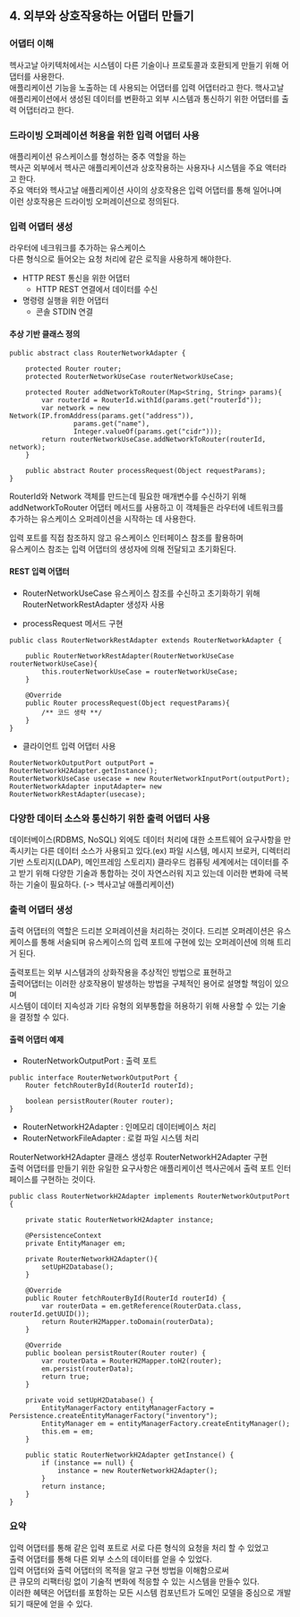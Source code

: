 
## 4. 외부와 상호작용하는 어댑터 만들기

### 어댑터 이해
헥사고날 아키텍처에서는 시스템이 다른 기술이나 프로토콜과 호환되게 만들기 위해 어댑터를 사용한다.  
애플리케이션 기능을 노출하는 데 사용되는 어댑터를 입력 어댑터라고 한다.
핵사고날 애플리케이션에서 생성된 데이터를 변환하고 외부 시스템과 통신하기 위한 어댑터를 출력 어댑터라고 한다.

### 드라이빙 오퍼레이션 허용을 위한 입력 어댑터 사용
애플리케이션 유스케이스를 형성하는 중추 역할을 하는  
헥사곤 외부에서 헥사곤 애플리케이션과 상호작용하는 사용자나 시스템을 주요 액터라고 한다.  
주요 액터와 헥사고날 애플리케이션 사이의 상호작용은 입력 어댑터를 통해 일어나며  
이런 상호작용은 드라이빙 오퍼레이션으로 정의된다.


### 입력 어댑터 생성
라우터에 네크워크를 추가하는 유스케이스  
다른 형식으로 들어오는 요청 처리에 같은 로직을 사용하게 해야한다.
- HTTP REST 통신을 위한 어댑터 
    - HTTP REST 연결에서 데이터를 수신
- 명령령 실행을 위한 어댑터
    - 콘솔 STDIN 연결 

#### 추상 기반 클래스 정의
```
public abstract class RouterNetworkAdapter {

    protected Router router;
    protected RouterNetworkUseCase routerNetworkUseCase;

    protected Router addNetworkToRouter(Map<String, String> params){
        var routerId = RouterId.withId(params.get("routerId"));
        var network = new Network(IP.fromAddress(params.get("address")),
                params.get("name"),
                Integer.valueOf(params.get("cidr")));
        return routerNetworkUseCase.addNetworkToRouter(routerId, network);
    }

    public abstract Router processRequest(Object requestParams);
}
```
RouterId와 Network 객체를 만드는데 필요한 매개변수를 수신하기 위해 addNetworkToRouter 어댑터 메서드를 사용하고 이 객체들은 라우터에 네트워크를 추가하는 유스케이스 오퍼레이션을 시작하는 데 사용한다.

입력 포트를 직접 참조하지 않고 유스케이스 인터페이스 참조를 활용하며  
유스케이스 참조는 입력 어댑터의 생성자에 의해 전달되고 초기화된다.

#### REST 입력 어댑터
- RouterNetworkUseCase 유스케이스 참조를 수신하고 초기화하기 위해   RouterNetworkRestAdapter 생성자 사용

- processRequest 메서드 구현
```
public class RouterNetworkRestAdapter extends RouterNetworkAdapter {

    public RouterNetworkRestAdapter(RouterNetworkUseCase routerNetworkUseCase){
        this.routerNetworkUseCase = routerNetworkUseCase;
    }

    @Override
    public Router processRequest(Object requestParams){
        /** 코드 생략 **/
    }
}
```
- 클라이언트 입력 어댑터 사용
```
RouterNetworkOutputPort outputPort = RouterNetworkH2Adapter.getInstance();
RouterNetworkUseCase usecase = new RouterNetworkInputPort(outputPort);
RouterNetworkAdapter inputAdapter= new RouterNetworkRestAdapter(usecase);
```

### 다양한 데이터 소스와 통신하기 위한 출력 어댑터 사용
데이터베이스(RDBMS, NoSQL) 외에도 데이터 처리에 대한 소프트웨어 요구사항을 만족시키는 다른 데이터 소스가 사용되고 있다.(ex) 파일 시스템, 메시지 브로커, 디렉터리 기반 스토리지(LDAP), 메인프레임 스토리지)
클라우드 컴퓨팅 세계에서는 데이터를 주고 받기 위해 다양한 기술과 통합하는 것이 자연스러워 지고 있는데 이러한 변화에 극복하는 기술이 필요하다. (-> 헥사고날 애플리케이션)

### 출력 어댑터 생성
출력 어댑터의 역할은 드리븐 오퍼레이션을 처리하는 것이다.
드리븐 오퍼레이션은 유스케이스를 통해 서술되며 유스케이스의 입력 포트에 구현에 있는 오퍼레이션에 의해 트리거 된다.

출력포트는 외부 시스템과의 상화작용을 추상적인 방법으로 표현하고  
출력어댑터는 이러한 상호작용이 발생하는 방법을 구체적인 용어로 설명할 책임이 있으며  
시스템이 데이터 지속성과 기타 유형의 외부통합을 허용하기 위해 사용할 수 있는 기술을 결정할 수 있다.

#### 출력 어댑터 예제
- RouterNetworkOutputPort : 출력 포트
```
public interface RouterNetworkOutputPort {
    Router fetchRouterById(RouterId routerId);

    boolean persistRouter(Router router);
}
```
- RouterNetworkH2Adapter : 인메모리 데이터베이스 처리
- RouterNetworkFileAdapter : 로컬 파일 시스템 처리

RouterNetworkH2Adapter 클래스 생성후 RouterNetworkH2Adapter 구현  
출력 어댑터를 만들기 위한 유일한 요구사항은 애플리케이션 헥사곤에서 출력 포트 인터페이스를 구현하는 것이다.  
```
public class RouterNetworkH2Adapter implements RouterNetworkOutputPort {

    private static RouterNetworkH2Adapter instance;

    @PersistenceContext
    private EntityManager em;

    private RouterNetworkH2Adapter(){
        setUpH2Database();
    }

    @Override
    public Router fetchRouterById(RouterId routerId) {
        var routerData = em.getReference(RouterData.class, routerId.getUUID());
        return RouterH2Mapper.toDomain(routerData);
    }

    @Override
    public boolean persistRouter(Router router) {
        var routerData = RouterH2Mapper.toH2(router);
        em.persist(routerData);
        return true;
    }

    private void setUpH2Database() {
        EntityManagerFactory entityManagerFactory = Persistence.createEntityManagerFactory("inventory");
        EntityManager em = entityManagerFactory.createEntityManager();
        this.em = em;
    }

    public static RouterNetworkH2Adapter getInstance() {
        if (instance == null) {
            instance = new RouterNetworkH2Adapter();
        }
        return instance;
    }
}
```

### 요약
입력 어댑터를 통해 같은 입력 포트로 서로 다른 형식의 요청을 처리 할 수 있었고  
출력 어댑터를 통해 다른 외부 소스의 데이터를 얻을 수 있었다.  
입력 어댑터와 출력 어댑터의 목적을 알고 구현 방법을 이해함으로써  
큰 큐모의 리팩터링 없이 기술적 변화에 적응할 수 있는 시스템을 만들수 있다.  
이러한 혜택은 어댑터를 포함하는 모든 시스템 컴포넌트가 도메인 모델을 중심으로 개발되기 때문에 얻을 수 있다. 


